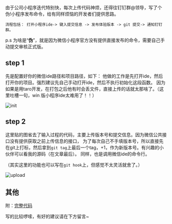 由于公司小程序迭代特别快，每次上传代码神烦，还得往钉钉群@领导，写了个伪!小程序发布命令，给有同样烦恼的开发者们提供思路。

```
流程包括： 打开小程序ide-> 键入提交信息 -> 发布体验版本 -> git 提交-> 通知钉钉群。
```

p.s  为啥是“**伪**”，就是因为微信小程序官方没有提供直接发布的命令，需要自己手动提交审核正式版。

## step 1
先是配置好你的微信ide路径和项目路径，如下： 他做的工作是先打开ide，然后打开你的项目。强烈建议先自己手动打开ide，然后不执行初始化这段函数。
因为如果是用taro开发，在打包之后他有时会丢文件，直接上传的话就太那啥了。（这里吐槽一句，win 版小程序ide太难用了！！）

![init](https://wx1.sinaimg.cn/mw690/007N1Comly1g4lncu6tdzj30sg0gpacb.jpg)

## step 2
这里贴的图省去了输入过程的代码，主要上传版本号和提交信息。因为微信公共接口没有提供获取之前上传信息的接口，
为了每次自己不手填版本号，所以直接先在git上打标，然后拿到`git tag`上最后一个tag，+1，作为新版本号。有兴趣的小伙伴可以看我的源码（在文章最后）。
同样，也是调用微信ide的命令行。

（其实这里的功能也可以写在`git hook`上，但感觉不太灵活就舍了。）

![upload](https://wx2.sinaimg.cn/mw690/007N1Comly1g4lncu6q36j30ok0d7q4w.jpg)

## 其他
附：[完整代码](https://github.com/mytac/mytac-scripts)

写的比较啰嗦，有好的建议请在下方留言~